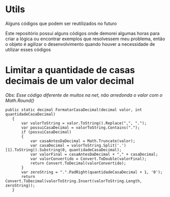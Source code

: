 # Utils
Alguns códigos que podem ser reutilizados no futuro

Este repositório possui alguns códigos onde demorei algumas horas para criar a lógica ou encontrar exemplos que resolvessem meu problema, então o objeto é agilizar o desenvolvimento quando houver a necessidade de utilizar esses códigos

# Limitar a quantidade de casas decimais de um valor decimal

*Obs: Esse código diferente de muitos na net, não arredonda o valor com o Math.Round()*

 ~~~
public static decimal FormatarCasaDecimal(decimal valor, int quantidadeCasaDecimal)
    {
        var valorToString = valor.ToString().Replace(",", ".");
        var possuiCasaDecimal = valorToString.Contains(".");
        if (possuiCasaDecimal)
        {
            var casaAntesDaDecimal = Math.Truncate(valor);
            var casaDecimal = valorToString.Split('.')[1].ToString().Substring(0, quantidadeCasaDecimal);
            var valorFinal = casaAntesDaDecimal + "," + casaDecimal;
            var valorConvertido = Convert.ToDouble(valorFinal);
            return Convert.ToDecimal(valorConvertido);
        }
        var zeroString = ".".PadRight(quantidadeCasaDecimal + 1, '0');
        return Convert.ToDecimal(valorToString.Insert(valorToString.Length, zeroString));
    }
~~~
